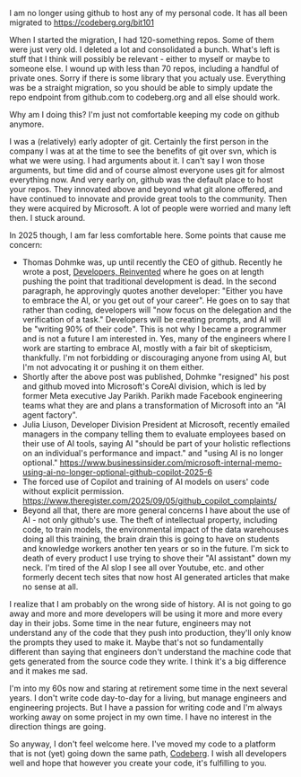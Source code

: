 I am no longer using github to host any of my personal code. It has all been migrated to https://codeberg.org/bit101

When I started the migration, I had 120-something repos. Some of them were just very old. I deleted a lot and consolidated a bunch. What's left is stuff that I think will possibly be relevant - either to myself or maybe to someone else. I wound up with less than 70 repos, including a handful of private ones. Sorry if there is some library that you actualy use. Everything was be a straight migration, so you should be able to simply update the repo endpoint from github.com to codeberg.org and all else should work.

Why am I doing this? I'm just not comfortable keeping my code on github anymore.

I was a (relatively) early adopter of git. Certainly the first person in the company I was at at the time to see the benefits of git over svn, which is what we were using. I had arguments about it. I can't say I won those arguments, but time did and of course almost everyone uses git for almost everything now. And very early on, github was the default place to host your repos. They innovated above and beyond what git alone offered, and have continued to innovate and provide great tools to the community. Then they were acquired by Microsoft. A lot of people were worried and many left then. I stuck around.

In 2025 though, I am far less comfortable here. Some points that cause me concern:

- Thomas Dohmke was, up until recently the CEO of github. Recently he wrote a post, [Developers, Reinvented](https://ashtom.github.io/developers-reinvented) where he goes on at length pushing the point that traditional development is dead. In the second paragraph, he approvingly quotes another developer: "Either you have to embrace the Al, or you get out of your career". He goes on to say that rather than coding, developers will "now focus on the delegation and the verification of a task." Developers will be creating prompts, and AI will be "writing 90% of their code". This is not why I became a programmer and is not a future I am interested in. Yes, many of the engineers where I work are starting to embrace AI, mostly with a fair bit of skepticism, thankfully. I'm not forbidding or discouraging anyone from using AI, but I'm not advocating it or pushing it on them either.
- Shortly after the above post was published, Dohmke "resigned" his post and github moved into Microsoft's CoreAI division, which is led by former Meta executive Jay Parikh. Parikh made Facebook engineering teams what they are and plans a transformation of Microsoft into an "AI agent factory".
- Julia Liuson, Developer Division President at Microsoft, recently emailed managers in the company telling them to evaluate employees based on their use of AI tools, saying AI "should be part of your holistic reflections on an individual's performance and impact." and "using AI is no longer optional." https://www.businessinsider.com/microsoft-internal-memo-using-ai-no-longer-optional-github-copilot-2025-6
- The forced use of Copilot and training of AI models on users' code without explicit permission. https://www.theregister.com/2025/09/05/github_copilot_complaints/
- Beyond all that, there are more general concerns I have about the use of AI - not only github's use. The theft of intellectual property, including code, to train models, the environmental impact of the data warehouses doing all this training, the brain drain this is going to have on students and knowledge workers another ten years or so in the future. I'm sick to death of every product I use trying to shove their "AI assistant" down my neck. I'm tired of the AI slop I see all over Youtube, etc. and other formerly decent tech sites that now host AI generated articles that make no sense at all.

I realize that I am probably on the wrong side of history. AI is not going to go away and more and more developers will be using it more and more every day in their jobs. Some time in the near future, engineers may not understand any of the code that they push into production, they'll only know the prompts they used to make it. Maybe that's not so fundamentally different than saying that engineers don't understand the machine code that gets generated from the source code they write. I think it's a big difference and it makes me sad.

I'm into my 60s now and staring at retirement some time in the next several years. I don't write code day-to-day for a living, but manage engineers and engineering projects. But I have a passion for writing code and I'm always working away on some project in my own time. I have no interest in the direction things are going.

So anyway, I don't feel welcome here. I've moved my code to a platform that is not (yet) going down the same path, [Codeberg](https://codeberg.org/bit101). I wish all developers well and hope that however you create your code, it's fulfilling to you. 

